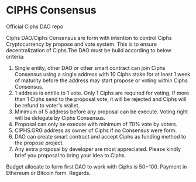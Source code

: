 # CIPHS Consensus
Official Ciphs DAO repo

Ciphs DAO/Ciphs Consensus are form with intention to control Ciphs Cryptocurrency by propose and vote system. This is to ensure decentralization of Ciphs.The DAO must be build according to below criteria:
1. Single entity, other DAO or other smart contract can join Ciphs Consensus using a single address with 10 Ciphs stake for at least 1 week of maturity before the address may start propose or voting within Ciphs Consensus.
2. 1 address is entitle to 1 vote. Only 1 Ciphs are required for voting. If more than 1 Ciphs send to the proposal vote, it will be rejected and Ciphs will be refund to voter's wallet.
3. Minimum of 5 address before any proposal can be execute. Voting right will be delegate by Ciphs Consensus.
4. Proposal can only be execute with minimum of 70% vote by voters.
5. CIPHS.ORG address as owner of Ciphs if no Consensus were form.
6. DAO can create smart contract and accept Ciphs as funding method to the propose project.
7. Any extra proposal by developer are most appreciated. Please kindly brief you proposal to bring your idea to Ciphs.

Budget allocate to form first DAO to work with Ciphs is 50$-100$. Payment in Ethereum or Bitcoin form.
Regards.

